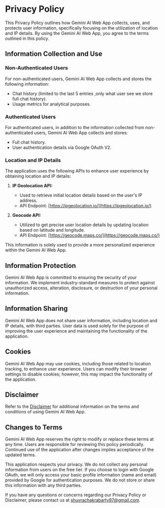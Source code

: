 # Privacy Policy

This Privacy Policy outlines how Gemini AI Web App collects, uses, and protects user information, specifically focusing on the utilization of location and IP details. By using the Gemini AI Web App, you agree to the terms outlined in this policy.

## Information Collection and Use

### Non-Authenticated Users

For non-authenticated users, Gemini AI Web App collects and stores the following information:

- Chat history (limited to the last 5 entries ,only what user see we store full chat history).
- Usage metrics for analytical purposes.

### Authenticated Users

For authenticated users, in addition to the information collected from non-authenticated users, Gemini AI Web App collects and stores:

- Full chat history.
- User authentication details via Google OAuth V2.

### Location and IP Details

The application uses the following APIs to enhance user experience by obtaining location and IP details:

1. **IP Geolocation API:**

   - Used to retrieve initial location details based on the user's IP address.
   - API Endpoint: [https://ipgeolocation.io/](https://ipgeolocation.io/)

2. **Geocode API:**
   - Utilized to get precise user location details by updating location based on latitude and longitude.
   - API Endpoint: [https://geocode.maps.co/](https://geocode.maps.co/)

This information is solely used to provide a more personalized experience within the Gemini AI Web App.

## Information Protection

Gemini AI Web App is committed to ensuring the security of your information. We implement industry-standard measures to protect against unauthorized access, alteration, disclosure, or destruction of your personal information.

## Information Sharing

Gemini AI Web App does not share user information, including location and IP details, with third parties. User data is used solely for the purpose of improving the user experience and maintaining the functionality of the application.

## Cookies

Gemini AI Web App may use cookies, including those related to location tracking, to enhance user experience. Users can modify their browser settings to disable cookies; however, this may impact the functionality of the application.

## Disclaimer

Refer to the [Disclaimer](https://github.com/StellarStack/Stellar-Ai-Chat-MERN-Template/blob/main/DISCLAIMER.md) for additional information on the terms and conditions of using Gemini AI Web App.

## Changes to Terms

Gemini AI Web App reserves the right to modify or replace these terms at any time. Users are responsible for reviewing this policy periodically. Continued use of the application after changes implies acceptance of the updated terms.

This application respects your privacy. We do not collect any personal information from users on the free tier. If you choose to login with Google OAuth, we will only access your basic profile information (name and email) provided by Google for authentication purposes. We do not store or share this information with any third parties.

If you have any questions or concerns regarding our Privacy Policy or Disclaimer, please contact us at [shuvrachakrabarty97@gmail.com](mailto:shuvrachakrabarty97@gmail.com).
